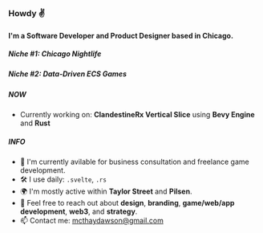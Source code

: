 ### Howdy ✌️

#### I'm a Software Developer and Product Designer based in Chicago.
##### Niche #1: Chicago Nightlife
##### Niche #2: Data-Driven ECS Games

##### NOW

- Currently working on: **ClandestineRx Vertical Slice** using **Bevy Engine** and **Rust**

##### INFO

- 🏢 I'm currently avilable for business consultation and freelance game development. 
- 🛠 I use daily: `.svelte`, `.rs`
- 🌍 I'm mostly active within **Taylor Street** and **Pilsen**.
- 💬 Feel free to reach out about **design**, **branding**, **game/web/app development**, **web3**, and **strategy**.
- 📫 Contact me: mcthaydawson@gmail.com
